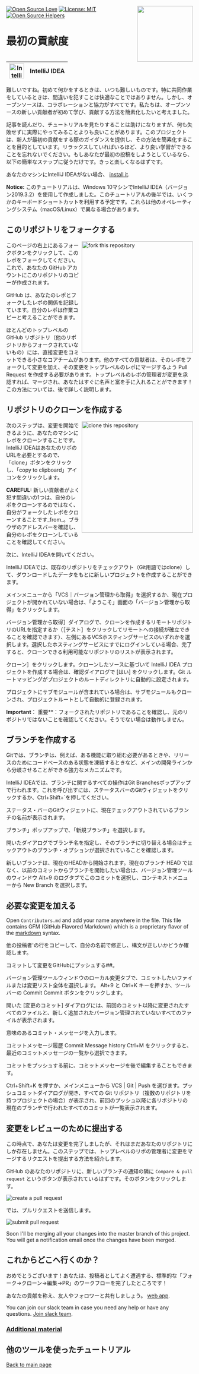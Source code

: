 [![Open Source Love](https://badges.frapsoft.com/os/v1/open-source.svg?v=103)](https://github.com/ellerbrock/open-source-badges/)
[<img align="right" width="150" src="https://firstcontributions.github.io/assets/gui-tool-tutorials/github-desktop-tutorial/join-slack-team.png">](https://join.slack.com/t/firstcontributors/shared_invite/zt-1hg51qkgm-Xc7HxhsiPYNN3ofX2_I8FA)
[![License: MIT](https://img.shields.io/badge/License-MIT-green.svg)](https://opensource.org/licenses/MIT)
[![Open Source Helpers](https://www.codetriage.com/roshanjossey/first-contributions/badges/users.svg)](https://www.codetriage.com/roshanjossey/first-contributions)

# 最初の貢献度

| <img alt="IntelliJ IDEA" src="https://upload.wikimedia.org/wikipedia/commons/9/9c/IntelliJ_IDEA_Icon.svg" width="40"> | IntelliJ IDEA |
| ------------------------------------------------------------------------------------------------------------------------------------ | ------------------ |


難しいですね。初めて何かをするときは、いつも難しいものです。特に共同作業をしているときは、間違いを犯すことは快適なことではありません。しかし、オープンソースは、コラボレーションと協力がすべてです。私たちは、オープンソースの新しい貢献者が初めて学び、貢献する方法を簡素化したいと考えました。

記事を読んだり、チュートリアルを見たりすることは助けになりますが、何も失敗せずに実際にやってみることよりも良いことがあります。このプロジェクトは、新人が最初の貢献をする際のガイダンスを提供し、その方法を簡素化することを目的としています。リラックスしていればいるほど、より良い学習ができることを忘れないでください。もしあなたが最初の投稿をしようとしているなら、以下の簡単なステップに従うだけです。きっと楽しくなるはずです。

あなたのマシンにIntelliJ IDEAがない場合、 [install it](https://www.jetbrains.com/idea/download/#section=windows).

**Notice:** このチュートリアルは、Windows 10マシンでIntelliJ IDEA（バージョン2019.3.2）を使用して作成しました。このチュートリアルの後半では、いくつかのキーボードショートカットを利用する予定です。これらは他のオペレーティングシステム（macOS/Linux）で異なる場合があります。

## このリポジトリをフォークする

<img align="right" width="300" src="https://firstcontributions.github.io/assets/gui-tool-tutorials/github-desktop-tutorial/fork.png" alt="fork this repository" />

このページの右上にあるフォークボタンをクリックして、このレポをフォークしてください。これで、あなたの GitHub アカウントにこのリポジトリのコピーが作成されます。

GitHub は、あなたのレポとフォークしたレポの関係を記録しています。自分のレポは作業コピーと考えることができます。

ほとんどのトップレベルの GitHub リポジトリ（他のリポジトリからフォークされていないもの）には、直接変更をコミットできる小さなコアチームがあります。他のすべての貢献者は、そのレポをフォークして変更を加え、その変更をトップレベルのレポにマージするよう Pull Request を作成する必要があります。トップレベルのレポの管理者が変更を承認すれば、マージされ、あなたはすぐに名声と富を手に入れることができます！この方法については、後で詳しく説明します。

## リポジトリのクローンを作成する

<img align="right" width="300" src="https://firstcontributions.github.io/assets/Readme/clone.png" alt="clone this repository" />

次のステップは、変更を開始できるように、あなたのマシンにレポをクローンすることです。IntelliJ IDEAはあなたのリポのURLを必要とするので、「clone」ボタンをクリックし、「copy to clipboard」アイコンをクリックします。

**CAREFUL:** 新しい貢献者がよく犯す間違いの1つは、自分のレポをクローンするのではなく、自分がフォークしたレポをクローンすることです_from_。ブラウザのアドレスバーを確認し、自分のレポをクローンしていることを確認してください。

次に、IntelliJ IDEAを開いてください。

IntelliJ IDEAでは、既存のリポジトリをチェックアウト（Git用語ではclone）して、ダウンロードしたデータをもとに新しいプロジェクトを作成することができます。

メインメニューから「VCS｜バージョン管理から取得」を選択するか、現在プロジェクトが開かれていない場合は、「ようこそ」画面の「バージョン管理から取得」をクリックします。

バージョン管理から取得］ダイアログで、クローンを作成するリモートリポジトリのURLを指定するか（［テスト］をクリックしてリモートへの接続が確立できることを確認できます）、左側にあるVCSホスティングサービスのいずれかを選択します。選択したホスティングサービスにすでにログインしている場合、完了すると、クローンできる利用可能なリポジトリのリストが表示されます。

クローン］をクリックします。クローンしたソースに基づいて IntelliJ IDEA プロジェクトを作成する場合は、確認ダイアログで [はい] をクリックします。Git ルートマッピングがプロジェクトのルートディレクトリに自動的に設定されます。

プロジェクトにサブモジュールが含まれている場合は、サブモジュールもクローンされ、プロジェクトルートとして自動的に登録されます。

**Important**： 重要**：フォークされたリポジトリであることを確認し、元のリポジトリではないことを確認してください。そうでない場合は動作しません。

## ブランチを作成する

Gitでは、ブランチは、例えば、ある機能に取り組む必要があるときや、リリースのためにコードベースのある状態を凍結するときなど、メインの開発ラインから分岐させることができる強力なメカニズムです。

IntelliJ IDEAでは、ブランチに関するすべての操作はGit Branchesポップアップで行われます。これを呼び出すには、ステータスバーのGitウィジェットをクリックするか、Ctrl+Shift+`を押してください。

ステータス・バーのGitウィジェットに、現在チェックアウトされているブランチの名前が表示されます。

ブランチ」ポップアップで、「新規ブランチ」を選択します。

開いたダイアログでブランチ名を指定し、そのブランチに切り替える場合はチェックアウトのブランチ・オプションが選択されていることを確認します。

新しいブランチは、現在のHEADから開始されます。現在のブランチ HEAD ではなく、以前のコミットからブランチを開始したい場合は、バージョン管理ツールのウィンドウ Alt+9 のログタブでこのコミットを選択し、コンテキストメニューから New Branch を選択します。

## 必要な変更を加える
Open `Contributors.md` and add your name anywhere in the file. This file contains GFM (GitHub Flavored Markdown) which is a proprietary flavor of the <a href="https://en.wikipedia.org/wiki/Markdown">markdown</a> syntax.

他の投稿者&apos;の行をコピーして、自分の名前で修正し、構文が正しいかどうか確認します。

コミットして変更をGitHubにプッシュする##。

バージョン管理ツールウィンドウのローカル変更タブで、コミットしたいファイルまたは変更リスト全体を選択します。 Alt+9 と Ctrl+K キーを押すか、ツールバーの Commit Commit ボタンをクリックします。

開いた [変更のコミット] ダイアログには、前回のコミット以降に変更されたすべてのファイルと、新しく追加されたバージョン管理されていないすべてのファイルが表示されます。


意味のあるコミット・メッセージを入力します。

コミットメッセージ履歴 Commit Message history Ctrl+M をクリックすると、最近のコミットメッセージの一覧から選択できます。

コミットをプッシュする前に、コミットメッセージを後で編集することもできます。

Ctrl+Shift+K を押すか、メインメニューから VCS | Git | Push を選びます。プッシュコミットダイアログが開き、すべての Git リポジトリ（複数のリポジトリを持つプロジェクトの場合）が表示され、前回のプッシュ以降に各リポジトリの現在のブランチで行われたすべてのコミットが一覧表示されます。

## 変更をレビューのために提出する

この時点で、あなたは変更を完了しましたが、それはまだあなたのリポジトリにしか存在しません。このステップでは、トップレベルのリポの管理者に変更をマージするリクエストを提出する方法を紹介します。

GitHub のあなたのリポジトリに、新しいブランチの通知の隣に `Compare & pull request` というボタンが表示されているはずです。そのボタンをクリックします。

<img src="https://firstcontributions.github.io/assets/gui-tool-tutorials/github-desktop-tutorial/compare-and-pull.png" alt="create a pull request" />

では、プルリクエストを送信します。

<img src="https://firstcontributions.github.io/assets/gui-tool-tutorials/github-desktop-tutorial/submit-pull-request.png" alt="submit pull request" />

Soon I'll be merging all your changes into the master branch of this project. You will get a notification email once the changes have been merged.

## これからどこへ行くのか？

おめでとうございます！あなたは、投稿者としてよく遭遇する、標準的な「フォーク→クローン→編集→PR」のワークフローを完了したところです！

あなたの貢献を称え、友人やフォロワーと共有しましょう。 [web app](https://firstcontributions.github.io#social-share).

You can join our slack team in case you need any help or have any questions. [Join slack team](https://join.slack.com/t/firstcontributors/shared_invite/zt-1hg51qkgm-Xc7HxhsiPYNN3ofX2_I8FA).


### [Additional material](../additional-material/git_workflow_scenarios/additional-material.md)

## 他のツールを使ったチュートリアル
[Back to main page](https://github.com/firstcontributions/first-contributions#tutorials-using-other-tools)
